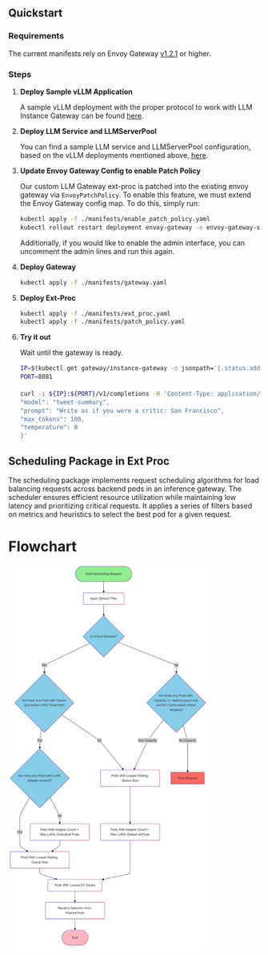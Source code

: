 ## Quickstart

### Requirements
The current manifests rely on Envoy Gateway [v1.2.1](https://gateway.envoyproxy.io/docs/install/install-yaml/#install-with-yaml) or higher.

### Steps

1. **Deploy Sample vLLM Application**

   A sample vLLM deployment with the proper protocol to work with LLM Instance Gateway can be found [here](https://github.com/kubernetes-sigs/llm-instance-gateway/tree/main/examples/poc/manifests/vllm/vllm-lora-deployment.yaml#L18).

2. **Deploy LLM Service and LLMServerPool**

   You can find a sample LLM service and LLMServerPool configuration, based on the vLLM deployments mentioned above, [here](https://github.com/kubernetes-sigs/llm-instance-gateway/tree/main/examples/poc/manifests/llmservice.yaml).


3. **Update Envoy Gateway Config to enable Patch Policy**

   Our custom LLM Gateway ext-proc is patched into the existing envoy gateway via `EnvoyPatchPolicy`. To enable this feature, we must extend the Envoy Gateway config map. To do this, simply run:
   ```bash
   kubectl apply -f ./manifests/enable_patch_policy.yaml
   kubectl rollout restart deployment envoy-gateway -n envoy-gateway-system

   ```
   Additionally, if you would like to enable the admin interface, you can uncomment the admin lines and run this again.


4. **Deploy Gateway**

   ```bash
   kubectl apply -f ./manifests/gateway.yaml
   ```

5. **Deploy Ext-Proc**

   ```bash
   kubectl apply -f ./manifests/ext_proc.yaml
   kubectl apply -f ./manifests/patch_policy.yaml
   ```

6. **Try it out**

   Wait until the gateway is ready.

   ```bash
   IP=$(kubectl get gateway/instance-gateway -o jsonpath='{.status.addresses[0].value}')
   PORT=8081

   curl -i ${IP}:${PORT}/v1/completions -H 'Content-Type: application/json' -d '{
   "model": "tweet-summary",
   "prompt": "Write as if you were a critic: San Francisco",
   "max_tokens": 100,
   "temperature": 0
   }'
   ```


## Scheduling Package in Ext Proc
The scheduling package implements request scheduling algorithms for load balancing requests across backend pods in an inference gateway. The scheduler ensures efficient resource utilization while maintaining low latency and prioritizing critical requests. It applies a series of filters based on metrics and heuristics to select the best pod for a given request.

# Flowchart
<img src="../docs/schedular-flowchart.png" alt="Scheduling Algorithm" width="400" />